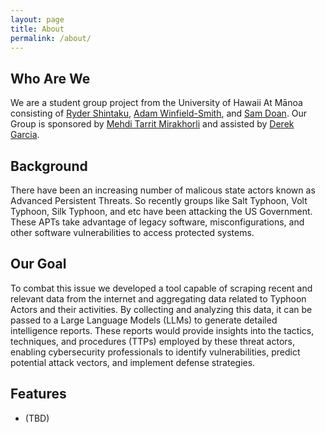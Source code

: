 ```yaml
---
layout: page
title: About
permalink: /about/
---
```

## Who Are We
We are a student group project from the University of Hawaii At Mānoa consisting of [Ryder Shintaku](https://github.com/rydershintaku), [Adam Winfield-Smith](https://www.linkedin.com/in/adamwinsmith/), and [Sam Doan](https://www.linkedin.com/in/doansam/). Our Group is sponsored by [Mehdi Tarrit Mirakhorli](https://www.linkedin.com/in/mehdi-tarrit-mirakhorli/) and assisted by [Derek Garcia](https://www.linkedin.com/in/derek-garcia/). 

## Background

There have been an increasing number of malicous state actors known as Advanced Persistent Threats. So recently groups like Salt Typhoon, Volt Typhoon, Silk Typhoon, and etc have been attacking the US Government. These APTs take advantage of legacy software, misconfigurations, and other software vulnerabilities to access protected systems.
## Our Goal

To combat this issue we developed a tool capable of scraping recent and relevant data from the internet and aggregating data related to Typhoon Actors and their activities. By collecting and analyzing this data, it can be passed to a Large Language Models (LLMs) to generate detailed intelligence reports. These reports would provide insights into the tactics, techniques, and procedures (TTPs) employed by these threat actors, enabling cybersecurity professionals to identify vulnerabilities, predict potential attack vectors, and implement defense strategies.
## Features 

- (TBD)
